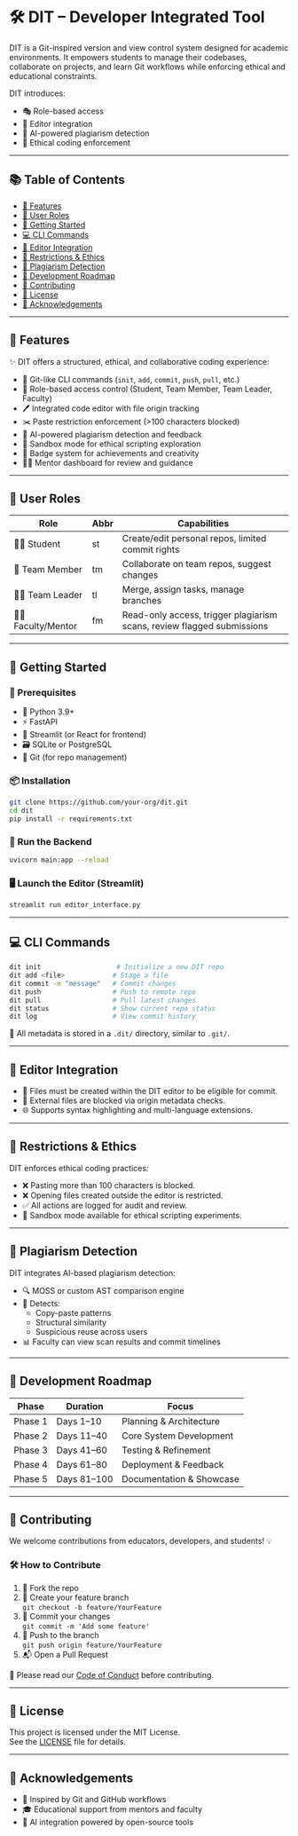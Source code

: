 
# 🛠️ DIT – Developer Integrated Tool

DIT is a Git-inspired version and view control system designed for academic environments. It empowers students to manage their codebases, collaborate on projects, and learn Git workflows while enforcing ethical and educational constraints.

DIT introduces:
- 🎭 Role-based access
- 📝 Editor integration
- 🤖 AI-powered plagiarism detection
- 🧠 Ethical coding enforcement

---

## 📚 Table of Contents

- [🚀 Features](#-features)
- [👥 User Roles](#-user-roles)
- [🧰 Getting Started](#-getting-started)
- [💻 CLI Commands](#-cli-commands)
- [📝 Editor Integration](#-editor-integration)
- [🚫 Restrictions & Ethics](#-restrictions--ethics)
- [🤖 Plagiarism Detection](#-plagiarism-detection)
- [📆 Development Roadmap](#-development-roadmap)
- [🤝 Contributing](#-contributing)
- [📄 License](#-license)
- [🙌 Acknowledgements](#-acknowledgements)

---

## 🚀 Features

✨ DIT offers a structured, ethical, and collaborative coding experience:

- 🧭 Git-like CLI commands (`init`, `add`, `commit`, `push`, `pull`, etc.)
- 🔐 Role-based access control (Student, Team Member, Team Leader, Faculty)
- 🖊️ Integrated code editor with file origin tracking
- ✂️ Paste restriction enforcement (>100 characters blocked)
- 🤖 AI-powered plagiarism detection and feedback
- 🧪 Sandbox mode for ethical scripting exploration
- 🏅 Badge system for achievements and creativity
- 🧑‍🏫 Mentor dashboard for review and guidance

---

## 👥 User Roles

| Role           | Abbr | Capabilities                                                                 |
|----------------|------|------------------------------------------------------------------------------|
| 👨‍🎓 Student        | st   | Create/edit personal repos, limited commit rights                            |
| 👥 Team Member    | tm   | Collaborate on team repos, suggest changes                                   |
| 🧑‍💼 Team Leader    | tl   | Merge, assign tasks, manage branches                                         |
| 🧑‍🏫 Faculty/Mentor | fm   | Read-only access, trigger plagiarism scans, review flagged submissions       |

---

## 🧰 Getting Started

### 🔧 Prerequisites

- 🐍 Python 3.9+
- ⚡ FastAPI
- 🎨 Streamlit (or React for frontend)
- 🗃️ SQLite or PostgreSQL
- 🧬 Git (for repo management)

### 📦 Installation

```bash
git clone https://github.com/your-org/dit.git
cd dit
pip install -r requirements.txt
```

### 🚀 Run the Backend

```bash
uvicorn main:app --reload
```

### 🖥️ Launch the Editor (Streamlit)

```bash
streamlit run editor_interface.py
```

---

## 💻 CLI Commands

```bash
dit init                   # Initialize a new DIT repo
dit add <file>            # Stage a file
dit commit -m "message"   # Commit changes
dit push                  # Push to remote repo
dit pull                  # Pull latest changes
dit status                # Show current repo status
dit log                   # View commit history
```

📁 All metadata is stored in a `.dit/` directory, similar to `.git/`.

---

## 📝 Editor Integration

- 🧷 Files must be created within the DIT editor to be eligible for commit.
- 🚫 External files are blocked via origin metadata checks.
- 🌐 Supports syntax highlighting and multi-language extensions.

---

## 🚫 Restrictions & Ethics

DIT enforces ethical coding practices:

- ❌ Pasting more than 100 characters is blocked.
- ❌ Opening files created outside the editor is restricted.
- ✅ All actions are logged for audit and review.
- 🧪 Sandbox mode available for ethical scripting experiments.

---

## 🤖 Plagiarism Detection

DIT integrates AI-based plagiarism detection:

- 🔍 MOSS or custom AST comparison engine
- 🧠 Detects:
  - Copy-paste patterns
  - Structural similarity
  - Suspicious reuse across users
- 📊 Faculty can view scan results and commit timelines

---

## 📆 Development Roadmap

| Phase     | Duration     | Focus                    |
|-----------|--------------|--------------------------|
| Phase 1   | Days 1–10     | Planning & Architecture  |
| Phase 2   | Days 11–40    | Core System Development  |
| Phase 3   | Days 41–60    | Testing & Refinement     |
| Phase 4   | Days 61–80    | Deployment & Feedback    |
| Phase 5   | Days 81–100   | Documentation & Showcase |

---

## 🤝 Contributing

We welcome contributions from educators, developers, and students! 💡

### 🛠️ How to Contribute

1. 🍴 Fork the repo
2. 🧪 Create your feature branch  
   `git checkout -b feature/YourFeature`
3. 💾 Commit your changes  
   `git commit -m 'Add some feature'`
4. 🚀 Push to the branch  
   `git push origin feature/YourFeature`
5. 📬 Open a Pull Request

📜 Please read our [Code of Conduct](CODE_OF_CONDUCT.md) before contributing.

---

## 📄 License

This project is licensed under the MIT License.  
See the [LICENSE](LICENSE) file for details.

---

## 🙌 Acknowledgements

- 🧠 Inspired by Git and GitHub workflows
- 🎓 Educational support from mentors and faculty
- 🤖 AI integration powered by open-source tools


